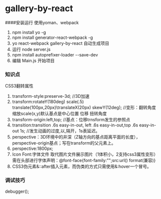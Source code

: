 # gallery-by-react
####安装运行
使用yoman、webpack

1. npm install yo -g
2. npm install generator-react-webpack -g
3. yo react-webpack gallery-by-react 自动生成项目
4. 运行 node server.js
5. npm install autoprefixer-loader --save-dev
6. 编辑 Main.js 开始项目	

### 知识点
CSS3翻转属性

1. transform-style:preserve-3d;  //3D加速
2. transform:rotateY(180deg) scale(.5) translate(100px,20px)\translateX(20px)   skewY(12deg);    //变形：翻转角度 缩放scale(x,y)默认基点是中心位置 位移  扭转角度
3. transform-origin:left,top;  //基点：位移trnsform发生的参照点
4. transition:transition .6s easy-in-out, left .6s easy-in-out,top .6s easy-in-out 1s;   //发生动画的过度,以,隔开，1s表延迟。
5. perspective：3D环境中的井深（Z轴方向的基点距离平面的长度），perspective-origin基点；写在transform的父元素上。
6. perspective:1800px;
7. Icon Font:字体文件 取代图片文件展示图片（1体积小，2支持css3属性变形）需在头部进行字体声明：@font-face{font-family:"";src:url() format(兼容)}
8. CSS3伪元素&::after插入元素，而伪类的方式只需使用&:hover一个冒号。

### 调试技巧
debugger();
